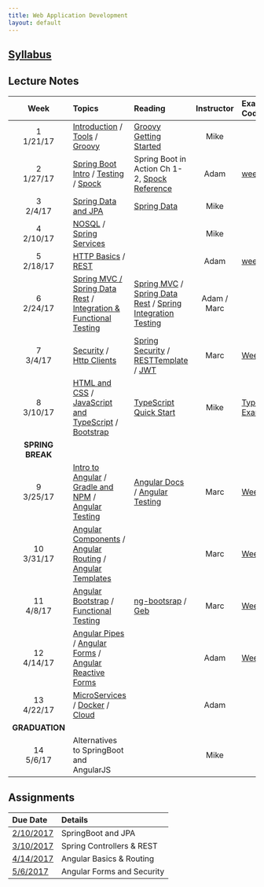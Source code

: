 ```yaml
---
title: Web Application Development
layout: default
---
```


## [Syllabus](syllabus.html)

## Lecture Notes

|       Week       | Topics                                                                                                                                   | Reading                                                                                                                                                                                                                                                                                                                         | Instructor  | Example Code                                                               |
|:----------------:|:-----------------------------------------------------------------------------------------------------------------------------------------|:--------------------------------------------------------------------------------------------------------------------------------------------------------------------------------------------------------------------------------------------------------------------------------------------------------------------------------|:-----------:|:---------------------------------------------------------------------------|
|  1 <br> 1/21/17  | [Introduction](notes/introduction/) / [Tools](notes/tools/) / [Groovy](notes/groovy/)                                                    | [Groovy Getting Started](http://www.groovy-lang.org/documentation.html#gettingstarted)                                                                                                                                                                                                                                          |    Mike     | &nbsp;                                                                     |
|  2 <br> 1/27/17  | [Spring Boot Intro](notes/spring_boot_intro/) / [Testing](notes/testing) / [Spock](notes/spock)                                          | Spring Boot in Action Ch 1-2, [Spock Reference](http://spockframework.org/spock/docs/1.1-rc-3/index.html)                                                                                                                                                                                                                       |    Adam     | [week2 git](https://github.umn.edu/keys0013/week2)&nbsp;                   |
|  3 <br> 2/4/17   | [Spring Data and JPA](notes/jpa)                                                                                                         | [Spring Data](https://docs.spring.io/spring-data/jpa/docs/current/reference/html/)                                                                                                                                                                                                                                              |    Mike     | &nbsp;                                                                     |
|  4 <br> 2/10/17  | [NOSQL](notes/nosql) / [Spring Services](notes/spring_services)                                                                          | &nbsp;                                                                                                                                                                                                                                                                                                                          |    Mike     | &nbsp;                                                                     |
|  5 <br> 2/18/17  | [HTTP Basics](notes/http_basics) / [REST](notes/rest)                                                                                    | &nbsp;                                                                                                                                                                                                                                                                                                                          |    Adam     | [week5 git](https://github.umn.edu/keys0013/week5)&nbsp;                   |
|  6 <br> 2/24/17  | [Spring MVC / Spring Data Rest](notes/spring_web2) / [Integration & Functional Testing](notes/functional_testing)                        | [Spring MVC](https://docs.spring.io/spring/docs/current/spring-framework-reference/html/mvc.html) / [Spring Data Rest](http://docs.spring.io/spring-data/rest/docs/current/reference/html/) / [Spring Integration Testing](https://docs.spring.io/spring/docs/current/spring-framework-reference/html/integration-testing.html) | Adam / Marc | &nbsp;                                                                     |
|  7 <br> 3/4/17   | [Security](notes/security) / [Http Clients](notes/http)                                                                                  | [Spring Security](http://docs.spring.io/spring-security/site/docs/4.2.3.BUILD-SNAPSHOT/reference/htmlsingle/) / [RESTTemplate](http://docs.spring.io/spring/docs/current/javadoc-api//org/springframework/web/client/RestTemplate.html) / [JWT](https://jwt.io/)                                                                |    Marc     | [Week 7](https://github.umn.edu/kapk0003/week7)                            |
|  8 <br> 3/10/17  | [HTML and CSS](notes/html_css) / [JavaScript and TypeScript](notes/javascript) / [Bootstrap](notes/bootstrap)                            | [TypeScript Quick Start](https://www.typescriptlang.org/docs/tutorial.html)                                                                                                                                                                                                                                                     |    Mike     | [TypeScript Examples](https://github.umn.edu/calvo001/typescript_examples) |
| **SPRING BREAK** |                                                                                                                                          |                                                                                                                                                                                                                                                                                                                                 |             |                                                                            |
|  9 <br> 3/25/17  | [Intro to Angular](notes/angular_overview) / [Gradle and NPM](notes/gradle_angular) / [Angular Testing](notes/angular_testing)           | [Angular Docs](https://angular.io/docs/ts/latest/) / [Angular Testing](https://angular.io/docs/ts/latest/guide/testing.html)                                                                                                                                                                                                    |    Marc     | [Week 09](https://github.umn.edu/kapk0003/week09)                          |
| 10 <br> 3/31/17  | [Angular Components](notes/angular_components) / [Angular Routing](notes/angular_routing) / [Angular Templates](notes/angular_templates) | &nbsp;                                                                                                                                                                                                                                                                                                                          |    Marc     | [Week 10](https://github.umn.edu/kapk0003/week10)                          |
|  11 <br> 4/8/17  | [Angular Bootstrap](notes/ng_bootstrap) / [Functional Testing](notes/geb_testing)                                                        | [ng-bootsrap](https://ng-bootstrap.github.io/#/home) / [Geb](http://www.gebish.org/manual/current/#navigator)                                                                                                                                                                                                                   |    Marc     | [Week 11](https://github.umn.edu/kapk0003/week11)                          |
| 12 <br> 4/14/17  | [Angular Pipes](notes/ng_pipes) / [Angular Forms](notes/ng_forms) / [Angular Reactive Forms](notes/ng_reactive_forms)                    | &nbsp;                                                                                                                                                                                                                                                                                                                          |    Adam     | [Week 12](https://github.umn.edu/keys0013/week12Forms)                                                                     |
| 13 <br> 4/22/17  | [MicroServices](notes/microservices) / [Docker](docker) / [Cloud](cloud)                                                                                                           | &nbsp;                                                                                                                                                                                                                                                                                                                          |    Adam     | &nbsp;                                                                     |
|  **GRADUATION**  |                                                                                                                                          |                                                                                                                                                                                                                                                                                                                                 |             |                                                                            |
|  14 <br> 5/6/17  | Alternatives to SpringBoot and AngularJS                                                                                                 | &nbsp;                                                                                                                                                                                                                                                                                                                          |    Mike     | &nbsp;                                                                     |

## Assignments

| Due Date                   | Details                    |
|:---------------------------|:---------------------------|
| [2/10/2017](assignments/1) | SpringBoot and JPA         |
| [3/10/2017](assignments/2) | Spring Controllers & REST  |
| [4/14/2017](assignments/3) | Angular Basics & Routing   |
| [5/6/2017](assignments/4)  | Angular Forms and Security |
